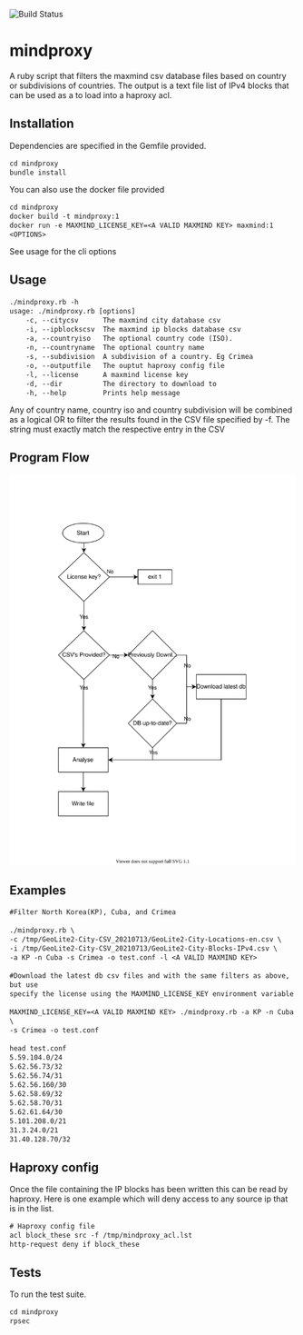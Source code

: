 ![Build Status](https://github.com/livelink/mindproxy/actions/workflows/main.yml/badge.svg)
# mindproxy

A ruby script that filters the maxmind csv database files based on country or
subdivisions of countries. The output is a text file list of IPv4 blocks that
can be used as a to load into a haproxy acl.

## Installation

Dependencies are specified in the Gemfile provided.
```
cd mindproxy
bundle install
```
You can also use the docker file provided
```
cd mindproxy
docker build -t mindproxy:1
docker run -e MAXMIND_LICENSE_KEY=<A VALID MAXMIND KEY> maxmind:1 <OPTIONS>
```
See usage for the cli options

## Usage

```
./mindproxy.rb -h
usage: ./mindproxy.rb [options]
    -c, --citycsv      The maxmind city database csv
    -i, --ipblockscsv  The maxmind ip blocks database csv
    -a, --countryiso   The optional country code (ISO).
    -n, --countryname  The optional country name
    -s, --subdivision  A subdivision of a country. Eg Crimea
    -o, --outputfile   The ouptut haproxy config file
    -l, --license      A maxmind license key
    -d, --dir          The directory to download to
    -h, --help         Prints help message

```


Any of country name, country iso and country subdivision will be combined
as a logical OR to filter the results found in the CSV file specified by -f.
The string must exactly match the respective entry in the CSV

## Program Flow

![Flow](mindproxy_flow.svg)

## Examples

```
#Filter North Korea(KP), Cuba, and Crimea

./mindproxy.rb \
-c /tmp/GeoLite2-City-CSV_20210713/GeoLite2-City-Locations-en.csv \
-i /tmp/GeoLite2-City-CSV_20210713/GeoLite2-City-Blocks-IPv4.csv \
-a KP -n Cuba -s Crimea -o test.conf -l <A VALID MAXMIND KEY>

#Download the latest db csv files and with the same filters as above, but use
specify the license using the MAXMIND_LICENSE_KEY environment variable

MAXMIND_LICENSE_KEY=<A VALID MAXMIND KEY> ./mindproxy.rb -a KP -n Cuba \
-s Crimea -o test.conf

head test.conf
5.59.104.0/24
5.62.56.73/32
5.62.56.74/31
5.62.56.160/30
5.62.58.69/32
5.62.58.70/31
5.62.61.64/30
5.101.208.0/21
31.3.24.0/21
31.40.128.70/32
```

## Haproxy config

Once the file containing the IP blocks has been written this can be read by
haproxy.  Here is one example which will deny access to any source ip that is in
the list.

```
# Haproxy config file
acl block_these src -f /tmp/mindproxy_acl.lst
http-request deny if block_these
```

## Tests

To run the test suite.

```
cd mindproxy
rpsec
```

